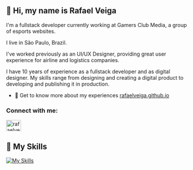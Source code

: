 ## 👋 Hi, my name is Rafael Veiga

I'm a fullstack developer currently working at Gamers Club Media, a group of esports websites.

I live in São Paulo, Brazil.

I've worked previously as an UI/UX Designer, providing great user experience for airline and logistics companies.

I have 10 years of experience as a fullstack developer and as digital designer. My skills range from designing and creating a digital product to developing and publishing it in production.

- 📄 Get to know more about my experiences [rafaelveiga.github.io](rafaelveiga.github.io)

<h3 align="left">Connect with me:</h3>
<p align="left">
<a href="https://linkedin.com/in/rafaelveiga1" target="blank"><img align="center" src="https://raw.githubusercontent.com/rahuldkjain/github-profile-readme-generator/master/src/images/icons/Social/linked-in-alt.svg" alt="rafaelveiga1" height="30" width="40" /></a>
</p>

## 🧩 My Skills

[![My Skills](https://skillicons.dev/icons?i=html,css,javascript,typescript,react,styledcomponents,sass,figma,git,aws,docker,express,nextjs,nodejs,redis,tailwind&perline=4)](https://skillicons.dev)
